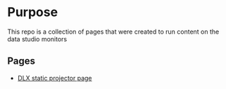 # Purpose
This repo is a collection of pages that were created to run content on the data studio monitors

## Pages
* [DLX static projector page](dlx_static_projector/index.html)